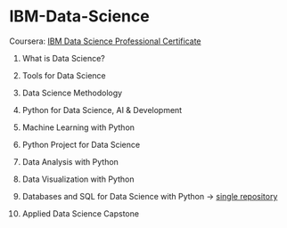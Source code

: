 # IBM-Data-Science
Coursera: [IBM Data Science Professional Certificate](https://www.coursera.org/professional-certificates/ibm-data-science)

1. What is Data Science?

2. Tools for Data Science

3. Data Science Methodology

4. Python for Data Science, AI & Development

5. Machine Learning with Python

6. Python Project for Data Science

7. Data Analysis with Python

8. Data Visualization with Python

9. Databases and SQL for Data Science with Python → [single repository](https://github.com/Caiwei-Zhang/Database-and-SQL-for-Data-Science)

10. Applied Data Science Capstone



